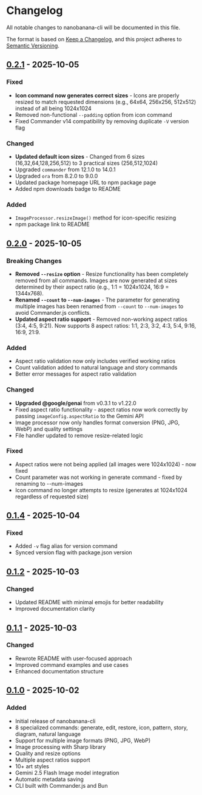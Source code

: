 # Changelog

All notable changes to nanobanana-cli will be documented in this file.

The format is based on [Keep a Changelog](https://keepachangelog.com/en/1.0.0/),
and this project adheres to [Semantic Versioning](https://semver.org/spec/v2.0.0.html).

## [0.2.1] - 2025-10-05

### Fixed
- **Icon command now generates correct sizes** - Icons are properly resized to match requested dimensions (e.g., 64x64, 256x256, 512x512) instead of all being 1024x1024
- Removed non-functional `--padding` option from icon command
- Fixed Commander v14 compatibility by removing duplicate `-V` version flag

### Changed
- **Updated default icon sizes** - Changed from 6 sizes (16,32,64,128,256,512) to 3 practical sizes (256,512,1024)
- Upgraded `commander` from 12.1.0 to 14.0.1
- Upgraded `ora` from 8.2.0 to 9.0.0
- Updated package homepage URL to npm package page
- Added npm downloads badge to README

### Added
- `ImageProcessor.resizeImage()` method for icon-specific resizing
- npm package link to README

## [0.2.0] - 2025-10-05

### Breaking Changes
- **Removed `--resize` option** - Resize functionality has been completely removed from all commands. Images are now generated at sizes determined by their aspect ratio (e.g., 1:1 = 1024x1024, 16:9 = 1344x768).
- **Renamed `--count` to `--num-images`** - The parameter for generating multiple images has been renamed from `--count` to `--num-images` to avoid Commander.js conflicts.
- **Updated aspect ratio support** - Removed non-working aspect ratios (3:4, 4:5, 9:21). Now supports 8 aspect ratios: 1:1, 2:3, 3:2, 4:3, 5:4, 9:16, 16:9, 21:9.

### Added
- Aspect ratio validation now only includes verified working ratios
- Count validation added to natural language and story commands
- Better error messages for aspect ratio validation

### Changed
- **Upgraded @google/genai** from v0.3.1 to v1.22.0
- Fixed aspect ratio functionality - aspect ratios now work correctly by passing `imageConfig.aspectRatio` to the Gemini API
- Image processor now only handles format conversion (PNG, JPG, WebP) and quality settings
- File handler updated to remove resize-related logic

### Fixed
- Aspect ratios were not being applied (all images were 1024x1024) - now fixed
- Count parameter was not working in generate command - fixed by renaming to --num-images
- Icon command no longer attempts to resize (generates at 1024x1024 regardless of requested size)

## [0.1.4] - 2025-10-04

### Fixed
- Added `-v` flag alias for version command
- Synced version flag with package.json version

## [0.1.2] - 2025-10-03

### Changed
- Updated README with minimal emojis for better readability
- Improved documentation clarity

## [0.1.1] - 2025-10-03

### Changed
- Rewrote README with user-focused approach
- Improved command examples and use cases
- Enhanced documentation structure

## [0.1.0] - 2025-10-02

### Added
- Initial release of nanobanana-cli
- 8 specialized commands: generate, edit, restore, icon, pattern, story, diagram, natural language
- Support for multiple image formats (PNG, JPG, WebP)
- Image processing with Sharp library
- Quality and resize options
- Multiple aspect ratios support
- 10+ art styles
- Gemini 2.5 Flash Image model integration
- Automatic metadata saving
- CLI built with Commander.js and Bun

[0.2.1]: https://github.com/dipendra-sharma/nanobanana-cli/compare/v0.2.0...v0.2.1
[0.2.0]: https://github.com/dipendra-sharma/nanobanana-cli/compare/v0.1.4...v0.2.0
[0.1.4]: https://github.com/dipendra-sharma/nanobanana-cli/compare/v0.1.2...v0.1.4
[0.1.2]: https://github.com/dipendra-sharma/nanobanana-cli/compare/v0.1.1...v0.1.2
[0.1.1]: https://github.com/dipendra-sharma/nanobanana-cli/compare/v0.1.0...v0.1.1
[0.1.0]: https://github.com/dipendra-sharma/nanobanana-cli/releases/tag/v0.1.0
